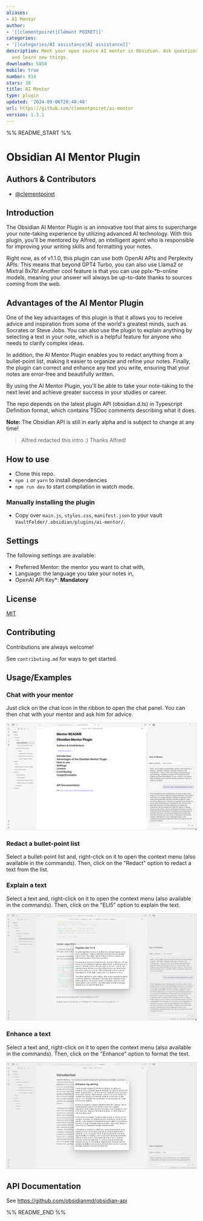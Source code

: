 ```yaml
---
aliases:
- AI Mentor
author:
- '[[clementpoiret|Clément POIRET]]'
categories:
- '[[categories/AI assistance|AI assistance]]'
description: Meet your open source AI mentor in Obsidian. Ask questions, get answers,
  and learn new things.
downloads: 5858
mobile: true
number: 914
stars: 38
title: AI Mentor
type: plugin
updated: '2024-09-06T20:48:48'
url: https://github.com/clementpoiret/ai-mentor
version: 1.3.1
---
```


%% README_START %%

# Obsidian AI Mentor Plugin

## Authors & Contributors

- [@clementpoiret](https://www.github.com/clementpoiret)

## Introduction

The Obsidian AI Mentor Plugin is an innovative tool that aims to supercharge your note-taking experience by utilizing advanced AI technology. With this plugin, you'll be mentored by Alfred, an intelligent agent who is responsible for improving your writing skills and formatting your notes.

Right now, as of v1.1.0, this plugin can use both OpenAI APIs and Perplexity APIs. This means that beyond GPT4 Turbo, you can also use Llama2 or Mixtral 8x7b! Another cool feature is that you can use pplx-*b-online models, meaning your answer will always be up-to-date thanks to sources coming from the web.

## Advantages of the AI Mentor Plugin

One of the key advantages of this plugin is that it allows you to receive advice and inspiration from some of the world's greatest minds, such as Socrates or Steve Jobs. You can also use the plugin to explain anything by selecting a text in your note, which is a helpful feature for anyone who needs to clarify complex ideas.

In addition, the AI Mentor Plugin enables you to redact anything from a bullet-point list, making it easier to organize and refine your notes. Finally, the plugin can correct and enhance any text you write, ensuring that your notes are error-free and beautifully written.

By using the AI Mentor Plugin, you'll be able to take your note-taking to the next level and achieve greater success in your studies or career.

The repo depends on the latest plugin API (obsidian.d.ts) in Typescript Definition format, which contains TSDoc comments describing what it does.

**Note:** The Obsidian API is still in early alpha and is subject to change at any time!

> Alfred redacted this intro :) Thanks Alfred!

## How to use

- Clone this repo.
- `npm i` or `yarn` to install dependencies
- `npm run dev` to start compilation in watch mode.

### Manually installing the plugin

- Copy over `main.js`, `styles.css`, `manifest.json` to your vault `VaultFolder/.obsidian/plugins/ai-mentor/`.

## Settings

The following settings are available:

- Preferred Mentor: the mentor you want to chat with,
- Language: the language you take your notes in,
- OpenAI API Key\*: **Mandatory**

## License

[MIT](https://choosealicense.com/licenses/mit/)

## Contributing

Contributions are always welcome!

See `contributing.md` for ways to get started.

## Usage/Examples

### Chat with your mentor

Just click on the chat icon in the ribbon to open the chat panel. You can then chat with your mentor and ask him for advice.

![Chatview Panel](https://raw.githubusercontent.com/clementpoiret/ai-mentor/HEAD/docs/assets/chat.png)

### Redact a bullet-point list

Select a bullet-point list and, right-click on it to open the context menu (also available in the commands). Then, click on the "Redact" option to redact a text from the list.

### Explain a text

Select a text and, right-click on it to open the context menu (also available in the commands). Then, click on the "ELI5" option to explain the text.

![Explain](https://raw.githubusercontent.com/clementpoiret/ai-mentor/HEAD/docs/assets/eli5.png)

### Enhance a text

Select a text and, right-click on it to open the context menu (also available in the commands). Then, click on the "Enhance" option to format the text.

![Enhance](https://raw.githubusercontent.com/clementpoiret/ai-mentor/HEAD/docs/assets/enhance.png)

## API Documentation

See <https://github.com/obsidianmd/obsidian-api>


%% README_END %%